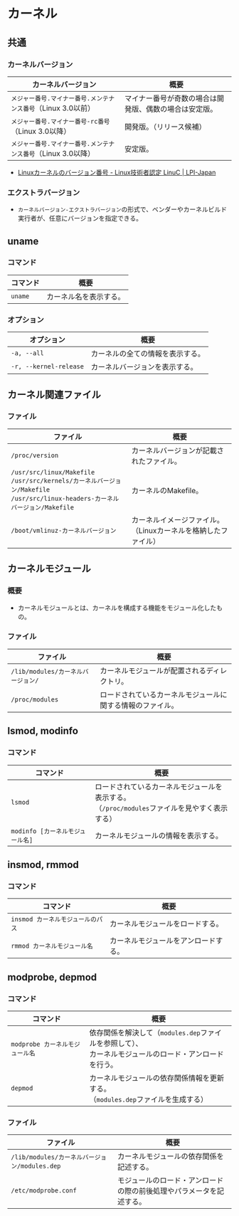 # カーネル

## 共通

### カーネルバージョン

| カーネルバージョン                                           | 概要                                                   |
| ------------------------------------------------------------ | ------------------------------------------------------ |
| `メジャー番号.マイナー番号.メンテナンス番号`（Linux 3.0以前） | マイナー番号が奇数の場合は開発版、偶数の場合は安定版。 |
| `メジャー番号.マイナー番号-rc番号`（Linux 3.0以降）          | 開発版。（リリース候補）                               |
| `メジャー番号.マイナー番号.メンテナンス番号`（Linux 3.0以降） | 安定版。                                               |

- [Linuxカーネルのバージョン番号 - Linux技術者認定 LinuC | LPI-Japan](https://linuc.org/study/knowledge/551/)

### エクストラバージョン

- `カーネルバージョン-エクストラバージョン`の形式で、ベンダーやカーネルビルド実行者が、任意にバージョンを指定できる。

## uname

### コマンド

| コマンド | 概要                   |
| -------- | ---------------------- |
| `uname`  | カーネル名を表示する。 |

### オプション

| オプション             | 概要                             |
| ---------------------- | -------------------------------- |
| `-a, --all`            | カーネルの全ての情報を表示する。 |
| `-r, --kernel-release` | カーネルバージョンを表示する。   |

## カーネル関連ファイル

### ファイル

| ファイル                                                     | 概要                                                         |
| ------------------------------------------------------------ | ------------------------------------------------------------ |
| `/proc/version`                                              | カーネルバージョンが記載されたファイル。                     |
| `/usr/src/linux/Makefile`<br />`/usr/src/kernels/カーネルバージョン/Makefile`<br />`/usr/src/linux-headers-カーネルバージョン/Makefile` | カーネルのMakefile。                                         |
| `/boot/vmlinuz-カーネルバージョン`                           | カーネルイメージファイル。（Linuxカーネルを格納したファイル） |

## カーネルモジュール

### 概要

- カーネルモジュールとは、カーネルを構成する機能をモジュール化したもの。

### ファイル

| ファイル                           | 概要                                                       |
| ---------------------------------- | ---------------------------------------------------------- |
| `/lib/modules/カーネルバージョン/` | カーネルモジュールが配置されるディレクトリ。               |
| `/proc/modules`                    | ロードされているカーネルモジュールに関する情報のファイル。 |

## lsmod, modinfo

### コマンド

| コマンド                         | 概要                                                         |
| -------------------------------- | ------------------------------------------------------------ |
| `lsmod`                          | ロードされているカーネルモジュールを表示する。<br/>（`/proc/modules`ファイルを見やすく表示する） |
| `modinfo [カーネルモジュール名]` | カーネルモジュールの情報を表示する。                         |

## insmod, rmmod

### コマンド

| コマンド                          | 概要                                 |
| --------------------------------- | ------------------------------------ |
| `insmod カーネルモジュールのパス` | カーネルモジュールをロードする。     |
| `rmmod カーネルモジュール名`      | カーネルモジュールをアンロードする。 |

## modprobe, depmod

### コマンド

| コマンド                        | 概要                                                         |
| ------------------------------- | ------------------------------------------------------------ |
| `modprobe カーネルモジュール名` | 依存関係を解決して（`modules.dep`ファイルを参照して）、<br />カーネルモジュールのロード・アンロードを行う。 |
| `depmod`                        | カーネルモジュールの依存関係情報を更新する。<br />（`modules.dep`ファイルを生成する） |

### ファイル

| ファイル                                      | 概要                                                         |
| --------------------------------------------- | ------------------------------------------------------------ |
| `/lib/modules/カーネルバージョン/modules.dep` | カーネルモジュールの依存関係を記述する。                     |
| `/etc/modprobe.conf`                          | モジュールのロード・アンロードの際の前後処理やパラメータを記述する。 |
